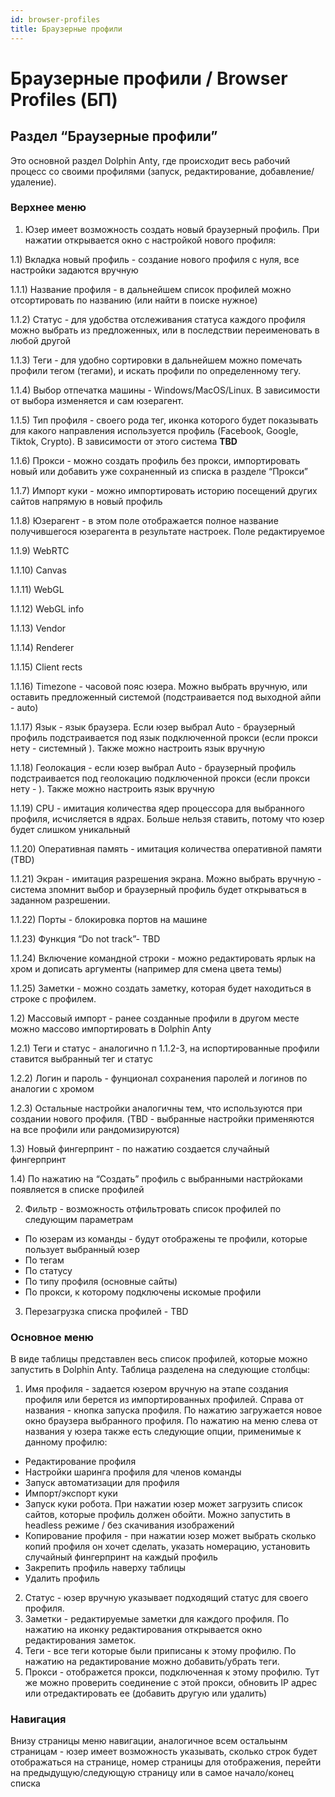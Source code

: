 ```yaml
---
id: browser-profiles
title: Браузерные профили
---
```


# Браузерные профили / Browser Profiles (БП)

## **Раздел “Браузерные профили”**

Это основной раздел Dolphin Anty, где происходит весь рабочий процесс со своими профилями (запуск, редактирование, добавление/удаление).

### **Верхнее меню**

1.  Юзер имеет возможность создать новый браузерный профиль. При нажатии открывается окно с настройкой нового профиля:

1.1) Вкладка новый профиль - создание нового профиля с нуля, все настройки задаются вручную

1.1.1) Название профиля - в дальнейшем список профилей можно отсортировать по названию (или найти в поиске нужное)

1.1.2) Статус - для удобства отслеживания статуса каждого профиля можно выбрать из предложенных, или в последствии переименовать в любой другой

1.1.3) Теги - для удобно сортировки в дальнейшем можно помечать профили тегом (тегами), и искать профили по определенному тегу.

1.1.4) Выбор отпечатка машины - Windows/MacOS/Linux. В зависимости от выбора изменяется и сам юзерагент.

1.1.5) Тип профиля - своего рода тег, иконка которого будет показывать для какого направления используется профиль (Facebook, Google, Tiktok, Crypto). В зависимости от этого система **TBD**

1.1.6) Прокси - можно создать профиль без прокси, импортировать новый или добавить уже сохраненный из списка в разделе “Прокси”

1.1.7) Импорт куки - можно импортировать историю посещений других сайтов напрямую в новый профиль

1.1.8) Юзерагент - в этом поле отображается полное название получившегося юзерагента в результате настроек. Поле редактируемое

1.1.9) WebRTC

1.1.10) Canvas

1.1.11) WebGL

1.1.12) WebGL info

1.1.13) Vendor

1.1.14) Renderer

1.1.15) Client rects

1.1.16) Timezone - часовой пояс юзера. Можно выбрать вручную, или оставить предложенный системой (подстраивается под выходной айпи - auto)

1.1.17) Язык - язык браузера. Если юзер выбрал Auto - браузерный профиль подстраивается под язык подключенной прокси (если прокси нету - системный ). Также можно настроить язык вручную

1.1.18) Геолокация - если юзер выбрал Auto - браузерный профиль подстраивается под геолокацию подключенной прокси (если прокси нету - ). Также можно настроить язык вручную

1.1.19) CPU - имитация количества ядер процессора для выбранного профиля, исчисляется в ядрах. Больше нельзя ставить, потому что юзер будет слишком уникальный

1.1.20) Оперативная память - имитация количества оперативной памяти (TBD)

1.1.21) Экран - имитация разрешения экрана. Можно выбрать вручную - система зпомнит выбор и браузерный профиль будет открываться в заданном разрешении.

1.1.22) Порты - блокировка портов на машине

1.1.23) Функция “Do not track”- TBD

1.1.24) Включение командной строки - можно редактировать ярлык на хром и дописать аргументы (например для смена цвета темы)

1.1.25) Заметки - можно создать заметку, которая будет находиться в строке с профилем.

1.2) Массовый импорт - ранее созданные профили в другом месте можно массово импортировать в Dolphin Anty

1.2.1) Теги и статус - аналогично п 1.1.2-3, на испортированные профили ставится выбранный тег и статус

1.2.2) Логин и пароль - фунционал сохранения паролей и логинов по аналогии с хромом

1.2.3) Остальные настройки аналогичны тем, что используются при создании нового профиля. (TBD - выбранные настройки применяются на все профили или рандомизируются)

1.3) Новый фингерпринт - по нажатию создается случайный фингерпринт

1.4) По нажатию на “Создать” профиль с выбранными настрйоками появляется в списке профилей

2.  Фильтр - возможность отфильтровать список профилей по следующим параметрам

-   По юзерам из команды - будут отображены те профили, которые пользует выбранный юзер
-   По тегам
-   По статусу
-   По типу профиля (основные сайты)
-   По прокси, к которому подключены искомые профили

3.  Перезагрузка списка профилей - TBD

### **Основное меню**

В виде таблицы представлен весь список профилей, которые можно запустить в Dolphin Anty. Таблица разделена на следующие столбцы:

1.  Имя профиля - задается юзером вручную на этапе создания профиля или берется из импортированных профилей. Справа от названия - кнопка запуска профиля. По нажатию загружается новое окно браузера выбранного профиля. По нажатию на меню слева от названия у юзера также есть следующие опции, применимые к данному профилю:

-   Редактирование профиля
-   Настройки шаринга профиля для членов команды
-   Запуск автоматизации для профиля
-   Импорт/экспорт куки
-   Запуск куки робота. При нажатии юзер может загрузить список сайтов, которые профиль должен обойти. Можно запустить в headless режиме / без скачивания изображений
-   Копирование профиля - при нажатии юзер может выбрать сколько копий профиля он хочет сделать, указать номерацию, установить случайный фингерпринт на каждый профиль
-   Закрепить профиль наверху таблицы
-   Удалить профиль

2.  Статус - юзер вручную указывает подходящий статус для своего профиля.
3.  Заметки - редактируемые заметки для каждого профиля. По нажатию на иконку редактирования открывается окно редактирования заметок.
4.  Теги - все теги которые были приписаны к этому профилю. По нажатию на редактирование можно добавить/убрать теги.
5.  Прокси - отображется прокси, подключенная к этому профилю. Тут же можно проверить соединение с этой прокси, обновить IP адрес или отредактировать ее (добавить другую или удалить)

### **Навигация**

Внизу страницы меню навигации, аналогичное всем остальынм страницам - юзер имеет возможность указывать, сколько строк будет отображаться на странице, номер страницы для отображения, перейти на предыдущую/следующую страницу или в самое начало/конец списка
